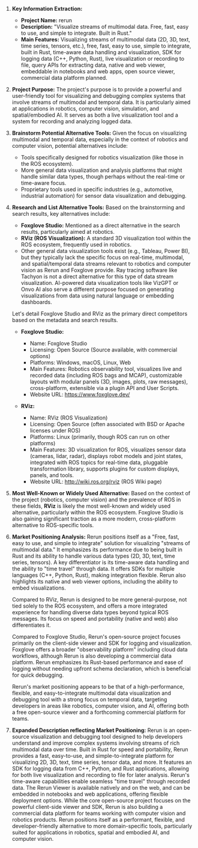 1.  **Key Information Extraction:**
    *   **Project Name:** rerun
    *   **Description:** "Visualize streams of multimodal data. Free, fast, easy to use, and simple to integrate. Built in Rust."
    *   **Main Features:** Visualizing streams of multimodal data (2D, 3D, text, time series, tensors, etc.), free, fast, easy to use, simple to integrate, built in Rust, time-aware data handling and visualization, SDK for logging data (C++, Python, Rust), live visualization or recording to file, query APIs for extracting data, native and web viewer, embeddable in notebooks and web apps, open source viewer, commercial data platform planned.

2.  **Project Purpose:**
    The project's purpose is to provide a powerful and user-friendly tool for visualizing and debugging complex systems that involve streams of multimodal and temporal data. It is particularly aimed at applications in robotics, computer vision, simulation, and spatial/embodied AI. It serves as both a live visualization tool and a system for recording and analyzing logged data.

3.  **Brainstorm Potential Alternative Tools:**
    Given the focus on visualizing multimodal and temporal data, especially in the context of robotics and computer vision, potential alternatives include:
    *   Tools specifically designed for robotics visualization (like those in the ROS ecosystem).
    *   More general data visualization and analysis platforms that might handle similar data types, though perhaps without the real-time or time-aware focus.
    *   Proprietary tools used in specific industries (e.g., automotive, industrial automation) for sensor data visualization and debugging.

4.  **Research and List Alternative Tools:**
    Based on the brainstorming and search results, key alternatives include:

    *   **Foxglove Studio:** Mentioned as a direct alternative in the search results, particularly aimed at robotics.
    *   **RViz (ROS Visualization):** A standard 3D visualization tool within the ROS ecosystem, frequently used in robotics.
    *   Other general data visualization tools exist (e.g., Tableau, Power BI), but they typically lack the specific focus on real-time, multimodal, and spatial/temporal data streams relevant to robotics and computer vision as Rerun and Foxglove provide. Ray tracing software like Tachyon is not a direct alternative for this type of data stream visualization. AI-powered data visualization tools like VizGPT or Onvo AI also serve a different purpose focused on generating visualizations from data using natural language or embedding dashboards.

    Let's detail Foxglove Studio and RViz as the primary direct competitors based on the metadata and search results.

    *   **Foxglove Studio:**
        *   Name: Foxglove Studio
        *   Licensing: Open Source (Source available, with commercial options)
        *   Platforms: Windows, macOS, Linux, Web
        *   Main Features: Robotics observability tool, visualizes live and recorded data (including ROS bags and MCAP), customizable layouts with modular panels (3D, images, plots, raw messages), cross-platform, extensible via a plugin API and User Scripts.
        *   Website URL: https://www.foxglove.dev/

    *   **RViz:**
        *   Name: RViz (ROS Visualization)
        *   Licensing: Open Source (often associated with BSD or Apache licenses under ROS)
        *   Platforms: Linux (primarily, though ROS can run on other platforms)
        *   Main Features: 3D visualization for ROS, visualizes sensor data (cameras, lidar, radar), displays robot models and joint states, integrated with ROS topics for real-time data, pluggable transformation library, supports plugins for custom displays, panels, and tools.
        *   Website URL: http://wiki.ros.org/rviz (ROS Wiki page)

5.  **Most Well-Known or Widely Used Alternative:**
    Based on the context of the project (robotics, computer vision) and the prevalence of ROS in these fields, **RViz** is likely the most well-known and widely used alternative, particularly within the ROS ecosystem. Foxglove Studio is also gaining significant traction as a more modern, cross-platform alternative to ROS-specific tools.

6.  **Market Positioning Analysis:**
    Rerun positions itself as a "Free, fast, easy to use, and simple to integrate" solution for visualizing "streams of multimodal data." It emphasizes its performance due to being built in Rust and its ability to handle various data types (2D, 3D, text, time series, tensors). A key differentiator is its time-aware data handling and the ability to "time travel" through data. It offers SDKs for multiple languages (C++, Python, Rust), making integration flexible. Rerun also highlights its native and web viewer options, including the ability to embed visualizations.

    Compared to RViz, Rerun is designed to be more general-purpose, not tied solely to the ROS ecosystem, and offers a more integrated experience for handling diverse data types beyond typical ROS messages. Its focus on speed and portability (native and web) also differentiates it.

    Compared to Foxglove Studio, Rerun's open-source project focuses primarily on the client-side viewer and SDK for logging and visualization. Foxglove offers a broader "observability platform" including cloud data workflows, although Rerun is also developing a commercial data platform. Rerun emphasizes its Rust-based performance and ease of logging without needing upfront schema declaration, which is beneficial for quick debugging.

    Rerun's market positioning appears to be that of a high-performance, flexible, and easy-to-integrate multimodal data visualization and debugging tool with a strong focus on temporal data, targeting developers in areas like robotics, computer vision, and AI, offering both a free open-source viewer and a forthcoming commercial platform for teams.

7.  **Expanded Description reflecting Market Positioning:**
    Rerun is an open-source visualization and debugging tool designed to help developers understand and improve complex systems involving streams of rich multimodal data over time. Built in Rust for speed and portability, Rerun provides a fast, easy-to-use, and simple-to-integrate platform for visualizing 2D, 3D, text, time series, tensor data, and more. It features an SDK for logging data from C++, Python, and Rust applications, allowing for both live visualization and recording to file for later analysis. Rerun's time-aware capabilities enable seamless "time travel" through recorded data. The Rerun Viewer is available natively and on the web, and can be embedded in notebooks and web applications, offering flexible deployment options. While the core open-source project focuses on the powerful client-side viewer and SDK, Rerun is also building a commercial data platform for teams working with computer vision and robotics products. Rerun positions itself as a performant, flexible, and developer-friendly alternative to more domain-specific tools, particularly suited for applications in robotics, spatial and embodied AI, and computer vision.